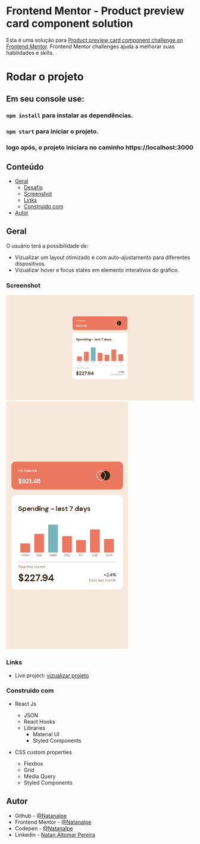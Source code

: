 # Frontend Mentor - Product preview card component solution

Esta é uma solução para [Product preview card component challenge on Frontend Mentor](https://www.frontendmentor.io/challenges/product-preview-card-component-GO7UmttRfa). Frontend Mentor challenges ajuda a melhorar suas habilidades e skills.

# Rodar o projeto

## Em seu console use:

### `npm install` para instalar as dependências.

### `npm start` para iniciar o projeto.

### logo após, o projeto iniciara no caminho https://localhost:3000

## Conteúdo

- [Geral](#geral)
  - [Desafio](#o-desafio)
  - [Screenshot](#screenshot)
  - [Links](#links)
  - [Construido com](#Construido-com)
- [Autor](#author)

## Geral

 O usuário terá a possibilidade de:

- Vizualizar um layout otimizado e com auto-ajustamento para diferentes dispositivos.
- Vizualizar hover e focus states em elemento interativos do gráfico.

### Screenshot

![](./src/markdown/screenshot-1.png)
![](./src/markdown/screenshot-2.png)


### Links

- Live project: [vizualizar projeto]([https://notifications-page-s827-fbmwa377b-natanalpe.vercel.app/](https://63450f7dd7b64c6cf5d0276f--expenses-chart-nalpe.netlify.app/))


### Construido com


- React Js
  - JSON
  - React Hooks
  - Libraries
    - Material UI
    - Styled Components

- CSS custom properties
  - Flexbox
  - Grid
  - Media Query
  - Styled Components


## Autor

- Github - [@Natanalpe](https://github.com/natanalpe)
- Frontend Mentor - [@Natanalpe](https://www.frontendmentor.io/profile/Natanalpe)
- Codepen - [@Natanalpe](https://codepen.io/natanalpe)
- Linkedin - [Natan Altomar Pereira](https://www.linkedin.com/in/natanalpe14/)

